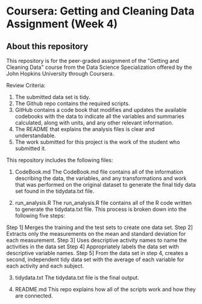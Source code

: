 # Coursera: Getting and Cleaning Data Assignment (Week 4)
## About this repository

This repository is for the peer-graded assignment of the "Getting and Cleaning Data" course from the Data Science Specialization offered by the John Hopkins University through Coursera. 

Review Criteria:
1. The submitted data set is tidy. 
2. The Github repo contains the required scripts.
3. GitHub contains a code book that modifies and updates the available codebooks with the data to indicate all the variables and summaries calculated, along with units, and any other relevant information.
4. The README that explains the analysis files is clear and understandable.
5. The work submitted for this project is the work of the student who submitted it.

This repository includes the following files: 

1. CodeBook.md
The CodeBook.md file contains all of the information describing the data, the variables, and any transformations and work that was performed on the original dataset to generate the final tidy data set found in the tidydata.txt file. 

2. run_analysis.R
The run_analysis.R file contains all of the R code written to generate the tidydata.txt file. This process is broken down into the following five steps: 

Step 1] Merges the training and the test sets to create one data set.
Step 2] Extracts only the measurements on the mean and standard deviation for each measurement. 
Step 3] Uses descriptive activity names to name the activities in the data set
Step 4] Appropriately labels the data set with descriptive variable names. 
Step 5] From the data set in step 4, creates a second, independent tidy data set with the average of each variable for each activity and each subject.

3. tidydata.txt
The tidydata.txt file is the final output. 

4. README.md 
This repo explains how all of the scripts work and how they are connected.